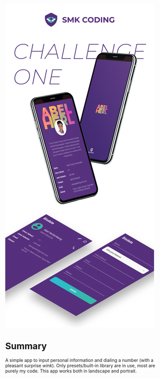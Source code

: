 ![screenshots](https://github.com/abelherl/smkc-bio/blob/master/screenshots/git1.png?raw=true)

# Summary
A simple app to input personal information and dialing a number (with a pleasant surprise *wink*). Only presets/built-in library are in use, most are purely my code. This app works both in landscape and portrait.

